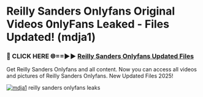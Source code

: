 # Reilly Sanders Onlyfans Original Videos 0nlyFans Leaked - Files Updated! (mdja1)

<h3>🔴 CLICK HERE 🌐==►► <a href="https://tinyurl.com/2jnfzry5" rel="nofollow">Reilly Sanders Onlyfans Updated Files</a></h3>

Get Reilly Sanders Onlyfans and all content. Now you can access all videos and pictures of Reilly Sanders Onlyfans. New Updated Files 2025!

[![mdja1](https://i.imgur.com/GyGTBgg.gif)](https://tinyurl.com/2jnfzry5)
reilly sanders onlyfans leaks